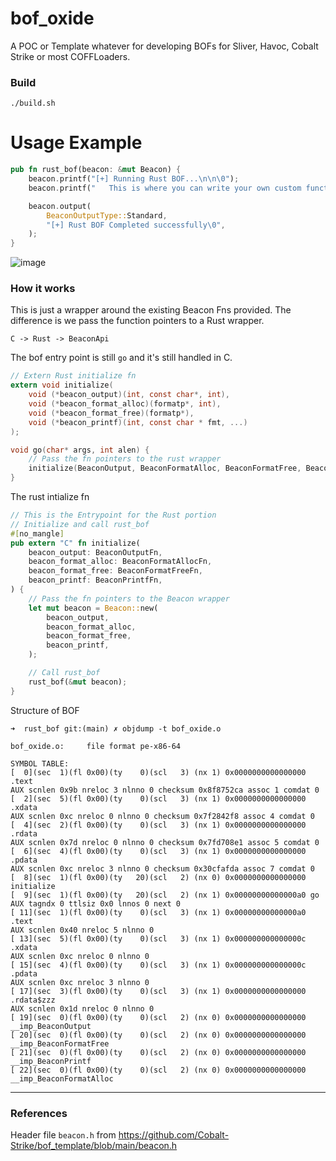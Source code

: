 # bof_oxide

A POC or Template whatever for developing BOFs for Sliver, Havoc, Cobalt Strike or most COFFLoaders. 

### Build
```
./build.sh
```



# Usage Example

```rust
pub fn rust_bof(beacon: &mut Beacon) {
    beacon.printf("[+] Running Rust BOF...\n\n\0");
    beacon.printf("   This is where you can write your own custom functionality\n\n\0");

    beacon.output(
        BeaconOutputType::Standard,
        "[+] Rust BOF Completed successfully\0",
    );
}
```

![image](https://github.com/user-attachments/assets/5d62446c-a2a1-4fa0-9e37-37fd03fd7975)


### How it works
This is just a wrapper around the existing Beacon Fns provided. The difference is we pass the function pointers to a Rust wrapper. 

```
C -> Rust -> BeaconApi 
```
The bof entry point is still `go` and it's still handled in C.

```c
// Extern Rust initialize fn
extern void initialize(
    void (*beacon_output)(int, const char*, int),
    void (*beacon_format_alloc)(formatp*, int),
    void (*beacon_format_free)(formatp*),
    void (*beacon_printf)(int, const char * fmt, ...)
);

void go(char* args, int alen) {
    // Pass the fn pointers to the rust wrapper
    initialize(BeaconOutput, BeaconFormatAlloc, BeaconFormatFree, BeaconPrintf);
}
```

The rust intialize fn

```rust
// This is the Entrypoint for the Rust portion
// Initialize and call rust_bof
#[no_mangle]
pub extern "C" fn initialize(
    beacon_output: BeaconOutputFn,
    beacon_format_alloc: BeaconFormatAllocFn,
    beacon_format_free: BeaconFormatFreeFn,
    beacon_printf: BeaconPrintfFn,
) {
    // Pass the fn pointers to the Beacon wrapper
    let mut beacon = Beacon::new(
        beacon_output,
        beacon_format_alloc,
        beacon_format_free,
        beacon_printf,
    );

    // Call rust_bof
    rust_bof(&mut beacon);
}
```

Structure of BOF

```
➜  rust_bof git:(main) ✗ objdump -t bof_oxide.o

bof_oxide.o:     file format pe-x86-64

SYMBOL TABLE:
[  0](sec  1)(fl 0x00)(ty    0)(scl   3) (nx 1) 0x0000000000000000 .text
AUX scnlen 0x9b nreloc 3 nlnno 0 checksum 0x8f8752ca assoc 1 comdat 0
[  2](sec  5)(fl 0x00)(ty    0)(scl   3) (nx 1) 0x0000000000000000 .xdata
AUX scnlen 0xc nreloc 0 nlnno 0 checksum 0x7f2842f8 assoc 4 comdat 0
[  4](sec  2)(fl 0x00)(ty    0)(scl   3) (nx 1) 0x0000000000000000 .rdata
AUX scnlen 0x7d nreloc 0 nlnno 0 checksum 0x7fd708e1 assoc 5 comdat 0
[  6](sec  4)(fl 0x00)(ty    0)(scl   3) (nx 1) 0x0000000000000000 .pdata
AUX scnlen 0xc nreloc 3 nlnno 0 checksum 0x30cfafda assoc 7 comdat 0
[  8](sec  1)(fl 0x00)(ty   20)(scl   2) (nx 0) 0x0000000000000000 initialize
[  9](sec  1)(fl 0x00)(ty   20)(scl   2) (nx 1) 0x00000000000000a0 go
AUX tagndx 0 ttlsiz 0x0 lnnos 0 next 0
[ 11](sec  1)(fl 0x00)(ty    0)(scl   3) (nx 1) 0x00000000000000a0 .text
AUX scnlen 0x40 nreloc 5 nlnno 0
[ 13](sec  5)(fl 0x00)(ty    0)(scl   3) (nx 1) 0x000000000000000c .xdata
AUX scnlen 0xc nreloc 0 nlnno 0
[ 15](sec  4)(fl 0x00)(ty    0)(scl   3) (nx 1) 0x000000000000000c .pdata
AUX scnlen 0xc nreloc 3 nlnno 0
[ 17](sec  3)(fl 0x00)(ty    0)(scl   3) (nx 1) 0x0000000000000000 .rdata$zzz
AUX scnlen 0x1d nreloc 0 nlnno 0
[ 19](sec  0)(fl 0x00)(ty    0)(scl   2) (nx 0) 0x0000000000000000 __imp_BeaconOutput
[ 20](sec  0)(fl 0x00)(ty    0)(scl   2) (nx 0) 0x0000000000000000 __imp_BeaconFormatFree
[ 21](sec  0)(fl 0x00)(ty    0)(scl   2) (nx 0) 0x0000000000000000 __imp_BeaconPrintf
[ 22](sec  0)(fl 0x00)(ty    0)(scl   2) (nx 0) 0x0000000000000000 __imp_BeaconFormatAlloc
```
---
### References 

Header file `beacon.h` from https://github.com/Cobalt-Strike/bof_template/blob/main/beacon.h
